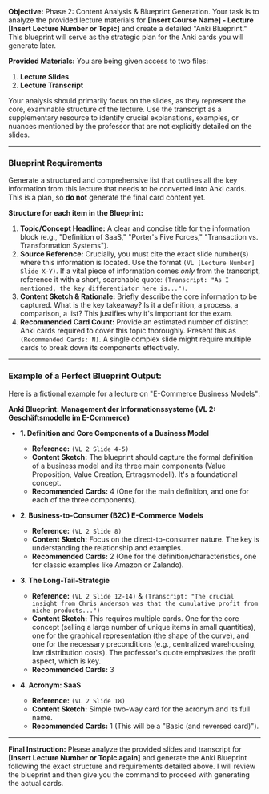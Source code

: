 **Objective:**
Phase 2: Content Analysis & Blueprint Generation. Your task is to analyze the provided lecture materials for **[Insert Course Name] - Lecture [Insert Lecture Number or Topic]** and create a detailed "Anki Blueprint." This blueprint will serve as the strategic plan for the Anki cards you will generate later.

**Provided Materials:**
You are being given access to two files:
1.  **Lecture Slides** 
2.  **Lecture Transcript** 

Your analysis should primarily focus on the slides, as they represent the core, examinable structure of the lecture. Use the transcript as a supplementary resource to identify crucial explanations, examples, or nuances mentioned by the professor that are not explicitly detailed on the slides.

---

### **Blueprint Requirements**

Generate a structured and comprehensive list that outlines all the key information from this lecture that needs to be converted into Anki cards. This is a plan, so **do not** generate the final card content yet.

**Structure for each item in the Blueprint:**

1.  **Topic/Concept Headline:** A clear and concise title for the information block (e.g., "Definition of SaaS," "Porter's Five Forces," "Transaction vs. Transformation Systems").
2.  **Source Reference:** Crucially, you must cite the exact slide number(s) where this information is located. Use the format `(VL [Lecture Number] Slide X-Y)`. If a vital piece of information comes *only* from the transcript, reference it with a short, searchable quote: `(Transcript: "As I mentioned, the key differentiator here is...")`.
3.  **Content Sketch & Rationale:** Briefly describe the core information to be captured. What is the key takeaway? Is it a definition, a process, a comparison, a list? This justifies why it's important for the exam.
4.  **Recommended Card Count:** Provide an estimated number of distinct Anki cards required to cover this topic thoroughly. Present this as `(Recommended Cards: N)`. A single complex slide might require multiple cards to break down its components effectively.

---

### **Example of a Perfect Blueprint Output:**

Here is a fictional example for a lecture on "E-Commerce Business Models":

**Anki Blueprint: Management der Informationssysteme (VL 2: Geschäftsmodelle im E-Commerce)**

*   **1. Definition and Core Components of a Business Model**
    *   **Reference:** `(VL 2 Slide 4-5)`
    *   **Content Sketch:** The blueprint should capture the formal definition of a business model and its three main components (Value Proposition, Value Creation, Ertragsmodell). It's a foundational concept.
    *   **Recommended Cards:** 4 (One for the main definition, and one for each of the three components).

*   **2. Business-to-Consumer (B2C) E-Commerce Models**
    *   **Reference:** `(VL 2 Slide 8)`
    *   **Content Sketch:** Focus on the direct-to-consumer nature. The key is understanding the relationship and examples.
    *   **Recommended Cards:** 2 (One for the definition/characteristics, one for classic examples like Amazon or Zalando).

*   **3. The Long-Tail-Strategie**
    *   **Reference:** `(VL 2 Slide 12-14)` & `(Transcript: "The crucial insight from Chris Anderson was that the cumulative profit from niche products...")`
    *   **Content Sketch:** This requires multiple cards. One for the core concept (selling a large number of unique items in small quantities), one for the graphical representation (the shape of the curve), and one for the necessary preconditions (e.g., centralized warehousing, low distribution costs). The professor's quote emphasizes the profit aspect, which is key.
    *   **Recommended Cards:** 3

*   **4. Acronym: SaaS**
    *   **Reference:** `(VL 2 Slide 18)`
    *   **Content Sketch:** Simple two-way card for the acronym and its full name.
    *   **Recommended Cards:** 1 (This will be a "Basic (and reversed card)").

---

**Final Instruction:**
Please analyze the provided slides and transcript for **[Insert Lecture Number or Topic again]** and generate the Anki Blueprint following the exact structure and requirements detailed above. I will review the blueprint and then give you the command to proceed with generating the actual cards.